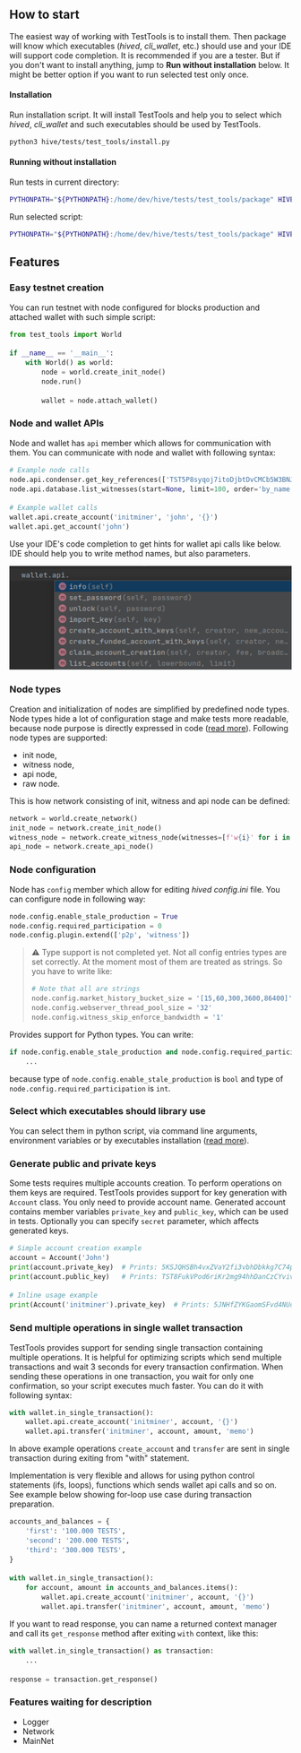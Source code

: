 ## How to start

The easiest way of working with TestTools is to install them. Then package will know which executables (_hived_, _cli_wallet_, etc.) should use and your IDE will support code completion. It is recommended if you are a tester. But if you don't want to install anything, jump to **Run without installation** below. It might be better option if you want to run selected test only once.

#### Installation

Run installation script. It will install TestTools and help you to select which _hived_, _cli_wallet_ and such executables should be used by TestTools.
```bash
python3 hive/tests/test_tools/install.py
```

#### Running without installation

Run tests in current directory:
```bash
PYTHONPATH="${PYTHONPATH}:/home/dev/hive/tests/test_tools/package" HIVE_BUILD_ROOT_PATH="/home/dev/hive/build" pytest
```

Run selected script:
```bash
PYTHONPATH="${PYTHONPATH}:/home/dev/hive/tests/test_tools/package" HIVE_BUILD_ROOT_PATH="/home/dev/hive/build" python3 your_script.py
```

## Features

### Easy testnet creation
You can run testnet with node configured for blocks production and attached wallet with such simple script:
```python
from test_tools import World

if __name__ == '__main__':
    with World() as world:
        node = world.create_init_node()
        node.run()

        wallet = node.attach_wallet()
```

### Node and wallet APIs
Node and wallet has `api` member which allows for communication with them. You can communicate with node and wallet with following syntax:
```python
# Example node calls
node.api.condenser.get_key_references(['TST5P8syqoj7itoDjbtDvCMCb5W3BNJtUjws9v7TDNZKqBLmp3pQW'])
node.api.database.list_witnesses(start=None, limit=100, order='by_name')

# Example wallet calls
wallet.api.create_account('initminer', 'john', '{}')
wallet.api.get_account('john')
```

Use your IDE's code completion to get hints for wallet api calls like below. IDE should help you to write method names, but also parameters.

![Wallet api code completion example](./documentation/wallet_code_completion.png)

### Node types
Creation and initialization of nodes are simplified by predefined node types. Node types hide a lot of configuration stage and make tests more readable, because node purpose is directly expressed in code ([read more](documentation/node_types.md)). Following node types are supported:
- init node,
- witness node,
- api node,
- raw node.

This is how network consisting of init, witness and api node can be defined:
```python
network = world.create_network()
init_node = network.create_init_node()
witness_node = network.create_witness_node(witnesses=[f'w{i}' for i in range(10)])
api_node = network.create_api_node()
```

### Node configuration
Node has `config` member which allow for editing _hived_ _config.ini_ file. You can configure node in following way:
```python
node.config.enable_stale_production = True
node.config.required_participation = 0
node.config.plugin.extend(['p2p', 'witness'])
```

> :warning: Type support is not completed yet. Not all config entries types are set correctly. At the moment most of them are treated as strings. So you have to write like:
> ```python
> # Note that all are strings
> node.config.market_history_bucket_size = '[15,60,300,3600,86400]'
> node.config.webserver_thread_pool_size = '32'
> node.config.witness_skip_enforce_bandwidth = '1'
> ```

Provides support for Python types. You can write:
```python
if node.config.enable_stale_production and node.config.required_participation < 20:
    ...
```
because type of `node.config.enable_stale_production` is `bool` and type of `node.config.required_participation` is `int`.

### Select which executables should library use
You can select them in python script, via command line arguments, environment variables or by executables installation ([read more](documentation/paths_to_executables.md)).

### Generate public and private keys
Some tests requires multiple accounts creation. To perform operations on them keys are required. TestTools provides support for key generation with `Account` class. You only need to provide account name. Generated account contains member variables `private_key` and `public_key`, which can be used in tests. Optionally you can specify `secret` parameter, which affects generated keys.
```python
# Simple account creation example
account = Account('John')
print(account.private_key)  # Prints: 5KSJQHSBh4vxZVaY2fi3vbhDbkkg7C74pE4S3bigEQyct2RqMDf
print(account.public_key)   # Prints: TST8FukVPod6riKr2mg94hhDanCzCYvivJtPdpcUVnEChaJ5N9QbC

# Inline usage example
print(Account('initminer').private_key)  # Prints: 5JNHfZYKGaomSFvd4NUdQ9qMcEAC43kujbfjueTHpVapX1Kzq2n
```

### Send multiple operations in single wallet transaction
TestTools provides support for sending single transaction containing multiple operations. It is helpful for optimizing scripts which send multiple transactions and wait 3 seconds for every transaction confirmation. When sending these operations in one transaction, you wait for only one confirmation, so your script executes much faster. You can do it with following syntax:
```python
with wallet.in_single_transaction():
    wallet.api.create_account('initminer', account, '{}')
    wallet.api.transfer('initminer', account, amount, 'memo')
```
In above example operations `create_account` and `transfer` are sent in single transaction during exiting from "with" statement.

Implementation is very flexible and allows for using python control statements (ifs, loops), functions which sends wallet api calls and so on. See example below showing for-loop use case during transaction preparation.
```python
accounts_and_balances = {
    'first': '100.000 TESTS',
    'second': '200.000 TESTS',
    'third': '300.000 TESTS',
}

with wallet.in_single_transaction():
    for account, amount in accounts_and_balances.items():
        wallet.api.create_account('initminer', account, '{}')
        wallet.api.transfer('initminer', account, amount, 'memo')
```

If you want to read response, you can name a returned context manager and call its `get_response` method after exiting `with` context, like this:
```python
with wallet.in_single_transaction() as transaction:
    ...

response = transaction.get_response()
```

### Features waiting for description
- Logger
- Network
- MainNet
